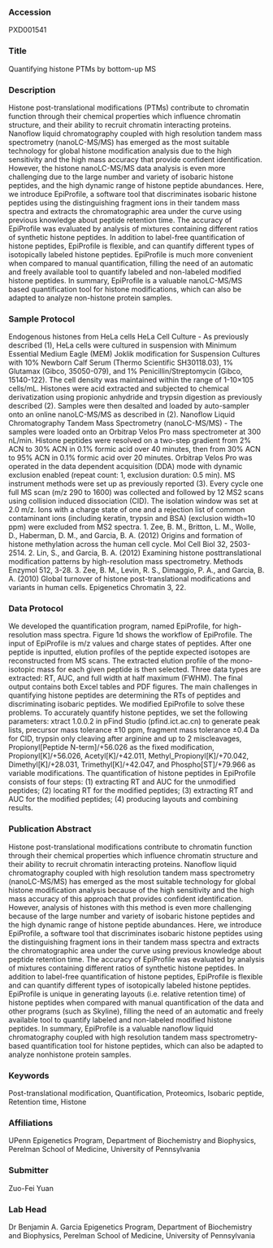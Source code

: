 ### Accession
PXD001541

### Title
Quantifying histone PTMs by bottom-up MS

### Description
Histone post-translational modifications (PTMs) contribute to chromatin function through their chemical properties which influence chromatin structure, and their ability to recruit chromatin interacting proteins. Nanoflow liquid chromatography coupled with high resolution tandem mass spectrometry (nanoLC-MS/MS) has emerged as the most suitable technology for global histone modification analysis due to the high sensitivity and the high mass accuracy that provide confident identification. However, the histone nanoLC-MS/MS data analysis is even more challenging due to the large number and variety of isobaric histone peptides, and the high dynamic range of histone peptide abundances. Here, we introduce EpiProfile, a software tool that discriminates isobaric histone peptides using the distinguishing fragment ions in their tandem mass spectra and extracts the chromatographic area under the curve using previous knowledge about peptide retention time. The accuracy of EpiProfile was evaluated by analysis of mixtures containing different ratios of synthetic histone peptides. In addition to label-free quantification of histone peptides, EpiProfile is flexible, and can quantify different types of isotopically labeled histone peptides. EpiProfile is much more convenient when compared to manual quantification, filling the need of an automatic and freely available tool to quantify labeled and non-labeled modified histone peptides. In summary, EpiProfile is a valuable nanoLC-MS/MS based quantification tool for histone modifications, which can also be adapted to analyze non-histone protein samples.

### Sample Protocol
Endogenous histones from HeLa cells HeLa Cell Culture - As previously described (1), HeLa cells were cultured in suspension with Minimum Essential Medium Eagle (MEM) Joklik modification for Suspension Cultures with 10% Newborn Calf Serum (Thermo Scientific SH30118.03), 1% Glutamax (Gibco, 35050-079), and 1% Penicillin/Streptomycin (Gibco, 15140-122). The cell density was maintained within the range of 1-10×105 cells/mL. Histones were acid extracted and subjected to chemical derivatization using propionic anhydride and trypsin digestion as previously described (2). Samples were then desalted and loaded by auto-sampler onto an online nanoLC-MS/MS as described in (2).  Nanoflow Liquid Chromatography Tandem Mass Spectrometry (nanoLC-MS/MS) - The samples were loaded onto an Orbitrap Velos Pro mass spectrometer at 300 nL/min. Histone peptides were resolved on a two-step gradient from 2% ACN to 30% ACN in 0.1% formic acid over 40 minutes, then from 30% ACN to 95% ACN in 0.1% formic acid over 20 minutes. Orbitrap Velos Pro was operated in the data dependent acquisition (DDA) mode with dynamic exclusion enabled (repeat count: 1, exclusion duration: 0.5 min). MS instrument methods were set up as previously reported (3). Every cycle one full MS scan (m/z 290 to 1600) was collected and followed by 12 MS2 scans using collision induced dissociation (CID). The isolation window was set at 2.0 m/z. Ions with a charge state of one and a rejection list of common contaminant ions (including keratin, trypsin and BSA) (exclusion width=10 ppm) were excluded from MS2 spectra.  1. Zee, B. M., Britton, L. M., Wolle, D., Haberman, D. M., and Garcia, B. A. (2012) Origins and formation of histone methylation across the human cell cycle. Mol Cell Biol 32, 2503-2514. 2. Lin, S., and Garcia, B. A. (2012) Examining histone posttranslational modification patterns by high-resolution mass spectrometry. Methods Enzymol 512, 3-28. 3. Zee, B. M., Levin, R. S., Dimaggio, P. A., and Garcia, B. A. (2010) Global turnover of histone post-translational modifications and variants in human cells. Epigenetics Chromatin 3, 22.

### Data Protocol
We developed the quantification program, named EpiProfile, for high-resolution mass spectra. Figure 1d shows the workflow of EpiProfile. The input of EpiProfile is m/z values and charge states of peptides. After one peptide is inputted, elution profiles of the peptide expected isotopes are reconstructed from MS scans. The extracted elution profile of the mono-isotopic mass for each given peptide is then selected. Three data types are extracted: RT, AUC, and full width at half maximum (FWHM). The final output contains both Excel tables and PDF figures.  The main challenges in quantifying histone peptides are determining the RTs of peptides and discriminating isobaric peptides. We modified EpiProfile to solve these problems. To accurately quantify histone peptides, we set the following parameters: xtract 1.0.0.2 in pFind Studio (pfind.ict.ac.cn) to generate peak lists, precursor mass tolerance ±10 ppm, fragment mass tolerance ±0.4 Da for CID, trypsin only cleaving after arginine and up to 2 miscleavages, Propionyl[Peptide N-term]/+56.026 as the fixed modification, Propionyl[K]/+56.026, Acetyl[K]/+42.011, Methyl_Propionyl[K]/+70.042, Dimethyl[K]/+28.031, Trimethyl[K]/+42.047, and Phospho[ST]/+79.966 as variable modifications. The quantification of histone peptides in EpiProfile consists of four steps: (1) extracting RT and AUC for the unmodified peptides; (2) locating RT for the modified peptides; (3) extracting RT and AUC for the modified peptides; (4) producing layouts and combining results.

### Publication Abstract
Histone post-translational modifications contribute to chromatin function through their chemical properties which influence chromatin structure and their ability to recruit chromatin interacting proteins. Nanoflow liquid chromatography coupled with high resolution tandem mass spectrometry (nanoLC-MS/MS) has emerged as the most suitable technology for global histone modification analysis because of the high sensitivity and the high mass accuracy of this approach that provides confident identification. However, analysis of histones with this method is even more challenging because of the large number and variety of isobaric histone peptides and the high dynamic range of histone peptide abundances. Here, we introduce EpiProfile, a software tool that discriminates isobaric histone peptides using the distinguishing fragment ions in their tandem mass spectra and extracts the chromatographic area under the curve using previous knowledge about peptide retention time. The accuracy of EpiProfile was evaluated by analysis of mixtures containing different ratios of synthetic histone peptides. In addition to label-free quantification of histone peptides, EpiProfile is flexible and can quantify different types of isotopically labeled histone peptides. EpiProfile is unique in generating layouts (i.e. relative retention time) of histone peptides when compared with manual quantification of the data and other programs (such as Skyline), filling the need of an automatic and freely available tool to quantify labeled and non-labeled modified histone peptides. In summary, EpiProfile is a valuable nanoflow liquid chromatography coupled with high resolution tandem mass spectrometry-based quantification tool for histone peptides, which can also be adapted to analyze nonhistone protein samples.

### Keywords
Post-translational modification, Quantification, Proteomics, Isobaric peptide, Retention time, Histone

### Affiliations
UPenn
Epigenetics Program, Department of Biochemistry and Biophysics, Perelman School of Medicine, University of Pennsylvania

### Submitter
Zuo-Fei Yuan

### Lab Head
Dr Benjamin A. Garcia
Epigenetics Program, Department of Biochemistry and Biophysics, Perelman School of Medicine, University of Pennsylvania


